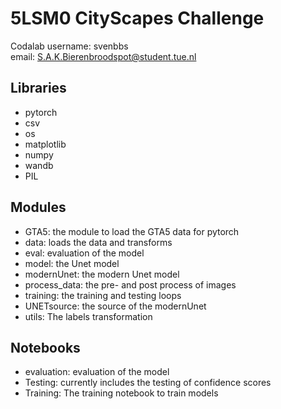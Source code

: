 # 5LSM0 CityScapes Challenge
Codalab username: svenbbs  
email: S.A.K.Bierenbroodspot@student.tue.nl   


## Libraries
- pytorch
- csv
- os
- matplotlib
- numpy
- wandb
- PIL

## Modules
- GTA5: the module to load the GTA5 data for pytorch
- data: loads the data and transforms
- eval: evaluation of the model
- model: the Unet model
- modernUnet: the modern Unet model
- process_data: the pre- and post process of images
- training: the training and testing loops
- UNETsource: the source of the modernUnet
- utils: The labels transformation

## Notebooks
- evaluation: evaluation of the model
- Testing: currently includes the testing of confidence scores
- Training: The training notebook to train models
